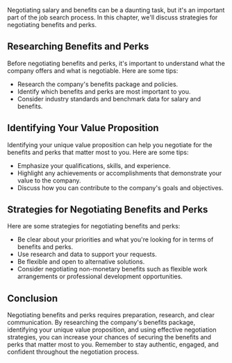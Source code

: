 
Negotiating salary and benefits can be a daunting task, but it's an important part of the job search process. In this chapter, we'll discuss strategies for negotiating benefits and perks.

Researching Benefits and Perks
------------------------------

Before negotiating benefits and perks, it's important to understand what the company offers and what is negotiable. Here are some tips:

* Research the company's benefits package and policies.
* Identify which benefits and perks are most important to you.
* Consider industry standards and benchmark data for salary and benefits.

Identifying Your Value Proposition
----------------------------------

Identifying your unique value proposition can help you negotiate for the benefits and perks that matter most to you. Here are some tips:

* Emphasize your qualifications, skills, and experience.
* Highlight any achievements or accomplishments that demonstrate your value to the company.
* Discuss how you can contribute to the company's goals and objectives.

Strategies for Negotiating Benefits and Perks
---------------------------------------------

Here are some strategies for negotiating benefits and perks:

* Be clear about your priorities and what you're looking for in terms of benefits and perks.
* Use research and data to support your requests.
* Be flexible and open to alternative solutions.
* Consider negotiating non-monetary benefits such as flexible work arrangements or professional development opportunities.

Conclusion
----------

Negotiating benefits and perks requires preparation, research, and clear communication. By researching the company's benefits package, identifying your unique value proposition, and using effective negotiation strategies, you can increase your chances of securing the benefits and perks that matter most to you. Remember to stay authentic, engaged, and confident throughout the negotiation process.
